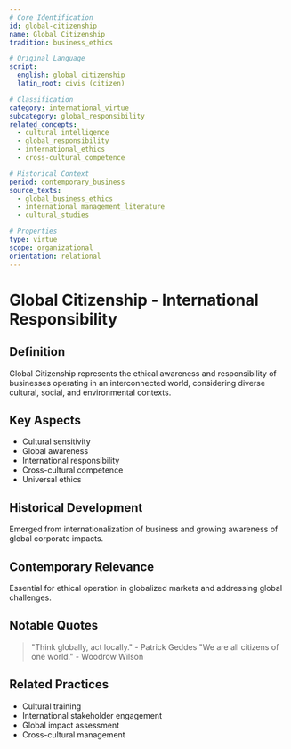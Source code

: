```yaml
---
# Core Identification
id: global-citizenship
name: Global Citizenship
tradition: business_ethics

# Original Language
script:
  english: global citizenship
  latin_root: civis (citizen)

# Classification
category: international_virtue
subcategory: global_responsibility
related_concepts:
  - cultural_intelligence
  - global_responsibility
  - international_ethics
  - cross-cultural_competence

# Historical Context
period: contemporary_business
source_texts:
  - global_business_ethics
  - international_management_literature
  - cultural_studies

# Properties
type: virtue
scope: organizational
orientation: relational
---
```


# Global Citizenship - International Responsibility

## Definition
Global Citizenship represents the ethical awareness and responsibility of businesses operating in an interconnected world, considering diverse cultural, social, and environmental contexts.

## Key Aspects
- Cultural sensitivity
- Global awareness
- International responsibility
- Cross-cultural competence
- Universal ethics

## Historical Development
Emerged from internationalization of business and growing awareness of global corporate impacts.

## Contemporary Relevance
Essential for ethical operation in globalized markets and addressing global challenges.

## Notable Quotes
> "Think globally, act locally." - Patrick Geddes
> "We are all citizens of one world." - Woodrow Wilson

## Related Practices
- Cultural training
- International stakeholder engagement
- Global impact assessment
- Cross-cultural management